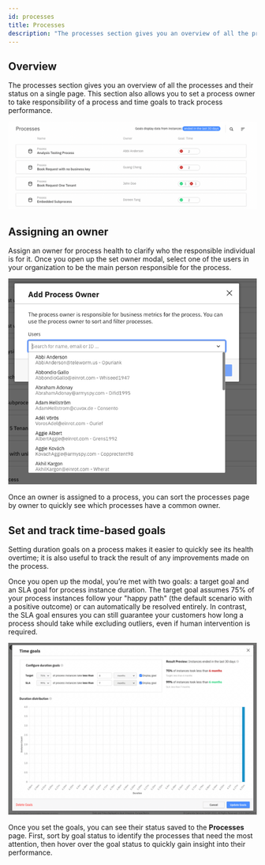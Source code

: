 ```yaml
---
id: processes
title: Processes
description: "The processes section gives you an overview of all the processes and their status on a single page."
---
```


## Overview

The processes section gives you an overview of all the processes and their status on a single page.
This section also allows you to set a process owner to take responsibility of a process and time goals to track process performance.

![Processes page](./img/processes.png)

## Assigning an owner

Assign an owner for process health to clarify who the responsible individual is for it. Once you open up the set owner modal, select one of the users in your organization to be the main person responsible for the process.

![Set Owner](./img/set-owner.png)

Once an owner is assigned to a process, you can sort the processes page by owner to quickly see which processes have a common owner.

## Set and track time-based goals

Setting duration goals on a process makes it easier to quickly see its health overtime; it is also useful to track the result of any improvements made on the process.

Once you open up the modal, you’re met with two goals: a target goal and an SLA goal for process instance duration. The target goal assumes 75% of your process instances follow your "happy path" (the default scenario with a positive outcome) or can automatically be resolved entirely. In contrast, the SLA goal ensures you can still guarantee your customers how long a process should take while excluding outliers, even if human intervention is required.

![Set time goals](./img/timeGoals.png)

Once you set the goals, you can see their status saved to the **Processes** page. First, sort by goal status to identify the processes that need the most attention, then hover over the goal status to quickly gain insight into their performance.
